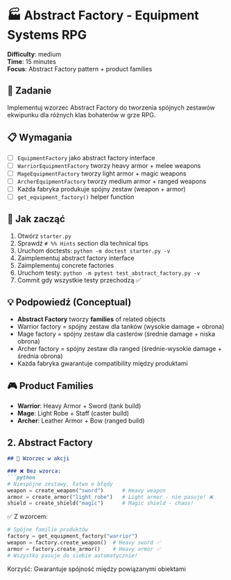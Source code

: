 # 🏭 Abstract Factory - Equipment Systems RPG

**Difficulty**: medium \
**Time**: 15 minutes \
**Focus**: Abstract Factory pattern + product families

## 🎯 Zadanie
Implementuj wzorzec Abstract Factory do tworzenia spójnych zestawów ekwipunku dla różnych klas bohaterów w grze RPG.

## 📋 Wymagania
- [ ] `EquipmentFactory` jako abstract factory interface
- [ ] `WarriorEquipmentFactory` tworzy heavy armor + melee weapons
- [ ] `MageEquipmentFactory` tworzy light armor + magic weapons
- [ ] `ArcherEquipmentFactory` tworzy medium armor + ranged weapons
- [ ] Każda fabryka produkuje spójny zestaw (weapon + armor)
- [ ] `get_equipment_factory()` helper function

## 🚀 Jak zacząć
1. Otwórz `starter.py`
2. Sprawdź `# %% Hints` section dla technical tips
3. Uruchom doctests: `python -m doctest starter.py -v`
4. Zaimplementuj abstract factory interface
5. Zaimplementuj concrete factories
6. Uruchom testy: `python -m pytest test_abstract_factory.py -v`
7. Commit gdy wszystkie testy przechodzą ✅

## 💡 Podpowiedź (Conceptual)
- **Abstract Factory** tworzy **families** of related objects
- Warrior factory = spójny zestaw dla tanków (wysokie damage + obrona)
- Mage factory = spójny zestaw dla casterów (średnie damage + niska obrona)
- Archer factory = spójny zestaw dla ranged (średnie-wysokie damage + średnia obrona)
- Każda fabryka gwarantuje compatibility między produktami

## 🎮 Product Families
- **Warrior**: Heavy Armor + Sword (tank build)
- **Mage**: Light Robe + Staff (caster build)
- **Archer**: Leather Armor + Bow (ranged build)

## 2. Abstract Factory

```markdown
## 🔄 Wzorzec w akcji

### ❌ Bez wzorca:
```python
# Niespójne zestawy, łatwo o błędy
weapon = create_weapon("sword")      # Heavy weapon
armor = create_armor("light_robe")   # Light armor - nie pasuje! ❌
shield = create_shield("magic")      # Magic shield - chaos!
```

✅ Z wzorcem:
```python
# Spójne familie produktów
factory = get_equipment_factory("warrior")
weapon = factory.create_weapon()  # Heavy sword ✅
armor = factory.create_armor()    # Heavy armor ✅  
# Wszystko pasuje do siebie automatycznie!
```

Korzyść: Gwarantuje spójność między powiązanymi obiektami
